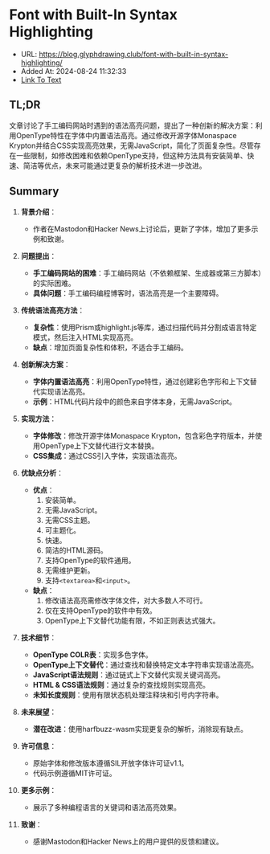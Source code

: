 # Font with Built-In Syntax Highlighting
- URL: https://blog.glyphdrawing.club/font-with-built-in-syntax-highlighting/
- Added At: 2024-08-24 11:32:33
- [Link To Text](2024-08-24-font-with-built-in-syntax-highlighting_raw.md)

## TL;DR
文章讨论了手工编码网站时遇到的语法高亮问题，提出了一种创新的解决方案：利用OpenType特性在字体中内置语法高亮。通过修改开源字体Monaspace Krypton并结合CSS实现高亮效果，无需JavaScript，简化了页面复杂性。尽管存在一些限制，如修改困难和依赖OpenType支持，但这种方法具有安装简单、快速、简洁等优点，未来可能通过更复杂的解析技术进一步改进。

## Summary
1. **背景介绍**：
   - 作者在Mastodon和Hacker News上讨论后，更新了字体，增加了更多示例和致谢。

2. **问题提出**：
   - **手工编码网站的困难**：手工编码网站（不依赖框架、生成器或第三方脚本）的实际困难。
   - **具体问题**：手工编码编程博客时，语法高亮是一个主要障碍。

3. **传统语法高亮方法**：
   - **复杂性**：使用Prism或highlight.js等库，通过扫描代码并分割成语言特定模式，然后注入HTML实现高亮。
   - **缺点**：增加页面复杂性和体积，不适合手工编码。

4. **创新解决方案**：
   - **字体内置语法高亮**：利用OpenType特性，通过创建彩色字形和上下文替代实现语法高亮。
   - **示例**：HTML代码片段中的颜色来自字体本身，无需JavaScript。

5. **实现方法**：
   - **字体修改**：修改开源字体Monaspace Krypton，包含彩色字符版本，并使用OpenType上下文替代进行文本替换。
   - **CSS集成**：通过CSS引入字体，实现语法高亮。

6. **优缺点分析**：
   - **优点**：
     1. 安装简单。
     2. 无需JavaScript。
     3. 无需CSS主题。
     4. 可主题化。
     5. 快速。
     6. 简洁的HTML源码。
     7. 支持OpenType的软件通用。
     8. 无需维护更新。
     9. 支持`<textarea>`和`<input>`。
   - **缺点**：
     1. 修改语法高亮需修改字体文件，对大多数人不可行。
     2. 仅在支持OpenType的软件中有效。
     3. OpenType上下文替代功能有限，不如正则表达式强大。

7. **技术细节**：
   - **OpenType COLR表**：实现多色字体。
   - **OpenType上下文替代**：通过查找和替换特定文本字符串实现语法高亮。
   - **JavaScript语法规则**：通过链式上下文替代实现关键词高亮。
   - **HTML & CSS语法规则**：通过复杂的查找规则实现高亮。
   - **未知长度规则**：使用有限状态机处理注释块和引号内字符串。

8. **未来展望**：
   - **潜在改进**：使用harfbuzz-wasm实现更复杂的解析，消除现有缺点。

9. **许可信息**：
   - 原始字体和修改版本遵循SIL开放字体许可证v1.1。
   - 代码示例遵循MIT许可证。

10. **更多示例**：
    - 展示了多种编程语言的关键词和语法高亮效果。

11. **致谢**：
    - 感谢Mastodon和Hacker News上的用户提供的反馈和建议。
